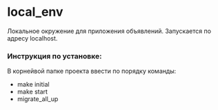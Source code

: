 # local_env
Локальное окружение для приложения объявлений. Запускается по адресу localhost.
<h3>Инструкция по установке:</h3>
<p>В корнейвой папке проекта ввести по порядку команды:
<ul>
  <li>make initial</li>
  <li>make start</li>
  <li>migrate_all_up</li>
</ul>
